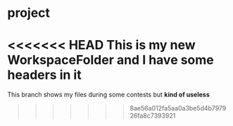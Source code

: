 # project
<<<<<<< HEAD
This is my new WorkspaceFolder and I have some headers in it
=======
This branch shows my files during some contests but **kind of useless**
>>>>>>> 8ae56a012fa5aa0a3be5d4b797926fa8c7393921
